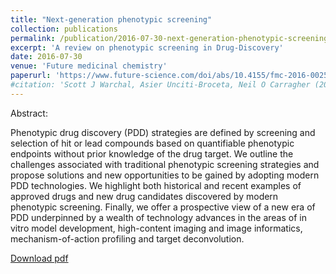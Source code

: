 ```yaml
---
title: "Next-generation phenotypic screening"
collection: publications
permalink: /publication/2016-07-30-next-generation-phenotypic-screening
excerpt: 'A review on phenotypic screening in Drug-Discovery'
date: 2016-07-30
venue: 'Future medicinal chemistry'
paperurl: 'https://www.future-science.com/doi/abs/10.4155/fmc-2016-0025'
#citation: 'Scott J Warchal, Asier Unciti-Broceta, Neil O Carragher (2017). Next-generation phenotypic Screening. Future Medicinal Chemistry Vol. 8, No. 11'
---
```

Abstract:

Phenotypic drug discovery (PDD) strategies are defined by screening and selection of hit or lead compounds based on quantifiable phenotypic endpoints without prior knowledge of the drug target. We outline the challenges associated with traditional phenotypic screening strategies and propose solutions and new opportunities to be gained by adopting modern PDD technologies. We highlight both historical and recent examples of approved drugs and new drug candidates discovered by modern phenotypic screening. Finally, we offer a prospective view of a new era of PDD underpinned by a wealth of technology advances in the areas of in vitro model development, high-content imaging and image informatics, mechanism-of-action profiling and target deconvolution.

[Download pdf](http://swarchal.github.io/files/paper_2016-07-30-next-generation-phenotypic-screening.pdf)